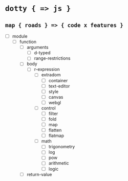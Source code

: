 # `dotty { => js }`

## `map { roads } => { code x features }`

* [ ] module
    * [ ] function
        * [ ] arguments
            * [ ] d-typed
            * [ ] range-restrictions
        * [ ] body
            * [ ] r-expression
                * [ ] extradom
                    * [ ] container
                    * [ ] text-editor
                    * [ ] style
                    * [ ] canvas
                    * [ ] webgl
                * [ ] control
                    * [ ] filter
                    * [ ] fold
                    * [ ] map
                    * [ ] flatten
                    * [ ] flatmap
                * [ ] math
                    * [ ] trigonometry
                    * [ ] log
                    * [ ] pow
                    * [ ] arithmetic
                    * [ ] logic
        * [ ] return-value
